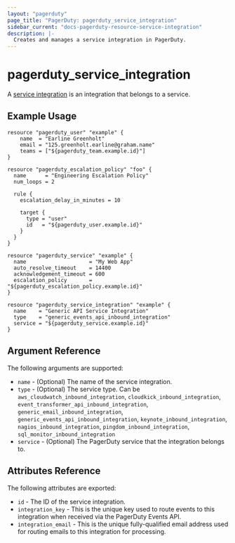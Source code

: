 ```yaml
---
layout: "pagerduty"
page_title: "PagerDuty: pagerduty_service_integration"
sidebar_current: "docs-pagerduty-resource-service-integration"
description: |-
  Creates and manages a service integration in PagerDuty.
---
```


# pagerduty\_service_integration

A [service integration](https://v2.developer.pagerduty.com/v2/page/api-reference#!/Services/post_services_id_integrations) is an integration that belongs to a service.


## Example Usage

```
resource "pagerduty_user" "example" {
    name  = "Earline Greenholt"
    email = "125.greenholt.earline@graham.name"
    teams = ["${pagerduty_team.example.id}"]
}

resource "pagerduty_escalation_policy" "foo" {
  name      = "Engineering Escalation Policy"
  num_loops = 2

  rule {
    escalation_delay_in_minutes = 10

    target {
      type = "user"
      id   = "${pagerduty_user.example.id}"
    }
  }
}

resource "pagerduty_service" "example" {
  name                    = "My Web App"
  auto_resolve_timeout    = 14400
  acknowledgement_timeout = 600
  escalation_policy       = "${pagerduty_escalation_policy.example.id}"
}

resource "pagerduty_service_integration" "example" {
  name    = "Generic API Service Integration"
  type    = "generic_events_api_inbound_integration"
  service = "${pagerduty_service.example.id}"
}
```

## Argument Reference

The following arguments are supported:

  * `name` - (Optional) The name of the service integration.
  * `type` - (Optional) The service type. Can be `aws_cloudwatch_inbound_integration`, `cloudkick_inbound_integration`,
  `event_transformer_api_inbound_integration`,
  `generic_email_inbound_integration`,
  `generic_events_api_inbound_integration`,
  `keynote_inbound_integration`,
  `nagios_inbound_integration`,
  `pingdom_inbound_integration`,
  `sql_monitor_inbound_integration`
  * `service` - (Optional) The PagerDuty service that the integration belongs to.

## Attributes Reference

The following attributes are exported:

  * `id` - The ID of the service integration.
  * `integration_key` - This is the unique key used to route events to this integration when received via the PagerDuty Events API.
  * `integration_email` - This is the unique fully-qualified email address used for routing emails to this integration for processing.
